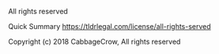 All rights reserved

Quick Summary
https://tldrlegal.com/license/all-rights-served

Copyright (c) 2018 CabbageCrow, All rights reserved
